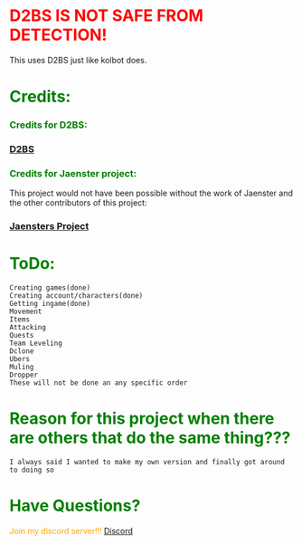<style>
red { color: red }
green { color: green }
orange { color: orange }
</style>


# <red>D2BS IS NOT SAFE FROM DETECTION!</red>
This uses D2BS just like kolbot does. 

# <green>Credits:</green>

### <green>Credits for D2BS:<green>

### [D2BS](https://github.com/noah-/d2bs)

### <green>Credits for Jaenster project:<green>

This project would not have been possible without the work of Jaenster and the other contributors of this project:

### [Jaensters Project](https://github.com/jaenster/jaenster-kolbot)




# <green>ToDo:<green>

    Creating games(done)
    Creating account/characters(done)
    Getting ingame(done)
    Movement
    Items
    Attacking
    Quests
    Team Leveling
    Dclone
    Ubers
    Muling
    Dropper
    These will not be done an any specific order



# <green>Reason for this project when there are others that do the same thing???<green>
    I always said I wanted to make my own version and finally got around to doing so


# <green>Have Questions?<green>


<orange>Join my discord server!!!<orange> [Discord](https://discord.gg/U4tyw7Sqan)